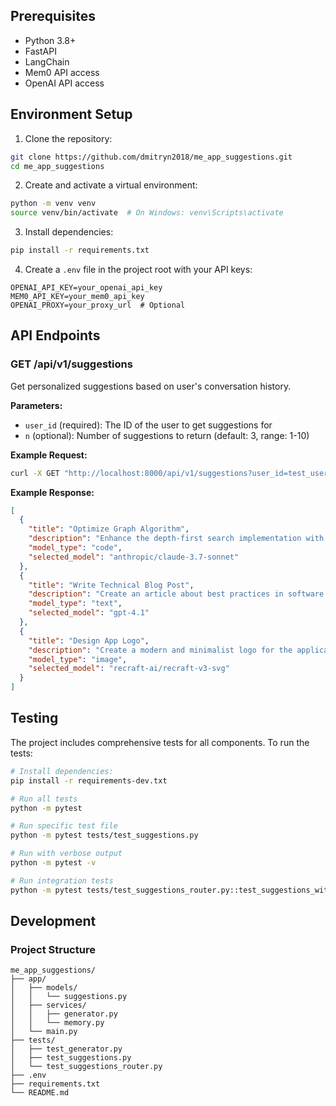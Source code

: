 ## Prerequisites

- Python 3.8+
- FastAPI
- LangChain
- Mem0 API access
- OpenAI API access

## Environment Setup

1. Clone the repository:
```bash
git clone https://github.com/dmitryn2018/me_app_suggestions.git
cd me_app_suggestions
```

2. Create and activate a virtual environment:
```bash
python -m venv venv
source venv/bin/activate  # On Windows: venv\Scripts\activate
```

3. Install dependencies:
```bash
pip install -r requirements.txt
```

4. Create a `.env` file in the project root with your API keys:
```env
OPENAI_API_KEY=your_openai_api_key
MEM0_API_KEY=your_mem0_api_key
OPENAI_PROXY=your_proxy_url  # Optional
```

## API Endpoints

### GET /api/v1/suggestions

Get personalized suggestions based on user's conversation history.

**Parameters:**
- `user_id` (required): The ID of the user to get suggestions for
- `n` (optional): Number of suggestions to return (default: 3, range: 1-10)

**Example Request:**
```bash
curl -X GET "http://localhost:8000/api/v1/suggestions?user_id=test_user&n=3"
```

**Example Response:**
```json
[
  {
    "title": "Optimize Graph Algorithm",
    "description": "Enhance the depth-first search implementation with additional optimizations",
    "model_type": "code",
    "selected_model": "anthropic/claude-3.7-sonnet"
  },
  {
    "title": "Write Technical Blog Post",
    "description": "Create an article about best practices in software development",
    "model_type": "text",
    "selected_model": "gpt-4.1"
  },
  {
    "title": "Design App Logo",
    "description": "Create a modern and minimalist logo for the application",
    "model_type": "image",
    "selected_model": "recraft-ai/recraft-v3-svg"
  }
]
```

## Testing

The project includes comprehensive tests for all components. To run the tests:

```bash
# Install dependencies:
pip install -r requirements-dev.txt

# Run all tests
python -m pytest

# Run specific test file
python -m pytest tests/test_suggestions.py

# Run with verbose output
python -m pytest -v

# Run integration tests
python -m pytest tests/test_suggestions_router.py::test_suggestions_with_real_memory
```

## Development

### Project Structure

```
me_app_suggestions/
├── app/
│   ├── models/
│   │   └── suggestions.py
│   ├── services/
│   │   ├── generator.py
│   │   └── memory.py
│   └── main.py
├── tests/
│   ├── test_generator.py
│   ├── test_suggestions.py
│   └── test_suggestions_router.py
├── .env
├── requirements.txt
└── README.md
```

